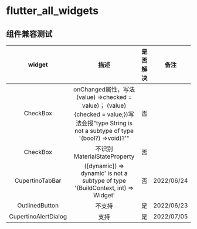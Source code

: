# flutter_all_widgets

## 组件兼容测试
**widget** | **描述** | **是否解决** | **备注**
:-:|:-:|:-:|:-:
CheckBox |onChanged属性，写法 (value) =>checked = value)； (value) {checked = value;})写法会报"type String is not a subtype of type '(bool?) =>void)?'"| 否||
CheckBox | 不识别 MaterialStateProperty | 否 |
CupertinoTabBar| ([dynamic]) => dynamic' is not a subtype of type '(BuildContext, int) => Widget'| 否| 2022/06/24
OutlinedButton | 不支持 | 是 | 2022/06/23
CupertinoAlertDialog | 支持 | 是 | 2022/07/05


